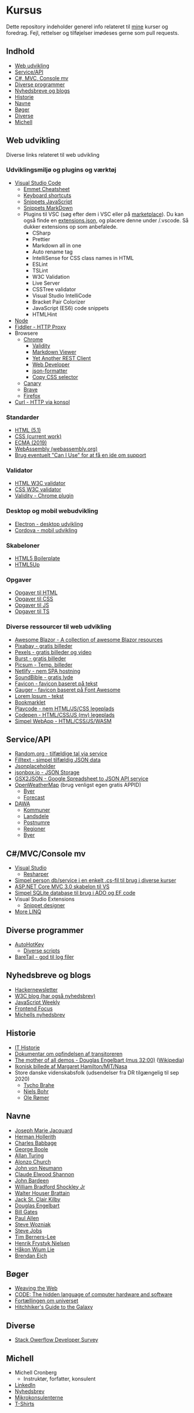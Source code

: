 # Kursus

Dette repository indeholder generel info relateret til [mine](#michell) kurser og foredrag. Fejl, rettelser og tilføjelser imødeses gerne som pull requests.

## Indhold


- [Web udvikling](#web-udvikling)
- [Service/API](#serviceapi)
- [C#, MVC, Console mv](#cmvcconsole-mv)
- [Diverse programmer](#diverse-programmer)
- [Nyhedsbreve og blogs](#nyhedsbreve-og-blogs)
- [Historie](#historie)
- [Navne](#navne)
- [Bøger](#b%C3%B8ger)
- [Diverse](#diverse)
- [Michell](#michell)
 
## Web udvikling

Diverse links relateret til web udvikling

### Udviklingsmiljø og plugins og værktøj
  - [Visual Studio Code](https://code.visualstudio.com/)
    - [Emmet Cheatsheet](https://docs.emmet.io/cheatsheet-a5.pdf)
    - [Keyboard shortcuts](https://github.com/devcronberg/kursus/blob/master/vsc/keyboard.md)
    - [Snippets JavaScript](https://github.com/devcronberg/kursus/blob/master/vsc/snippetsjs.md)
    - [Snippets MarkDown](https://github.com/devcronberg/kursus/blob/master/vsc/snippetsmd.md)
    - Plugins til VSC (søg efter dem i VSC eller på [marketplace](https://marketplace.visualstudio.com/search?target=VSCode&sortBy=Installs)). Du kan også finde en [extensions.json](https://github.com/devcronberg/kursus/blob/master/vsc/.vscode/extensions.json), og placere denne under /.vscode. Så dukker extensions op som anbefalede.
      - CSharp
      - Prettier
      - Markdown all in one
      - Auto rename tag
      - IntelliSense for CSS class names in HTML
      - ESLint
      - TSLint
      - W3C Validation
      - Live Server
      - CSSTree validator
      - Visual Studio IntelliCode
      - Bracket Pair Colorizer
      - JavaScript (ES6) code snippets
      - HTMLHint  
  - [Node](https://nodejs.org/en/)
  - [Fiddler - HTTP Proxy](https://www.telerik.com/fiddler)
- Browsere
  - [Chrome](https://www.google.com/chrome/)
    - [Validity](https://chrome.google.com/webstore/detail/validity/bbicmjjbohdfglopkidebfccilipgeif)
    - [Markdown Viewer](https://chrome.google.com/webstore/detail/markdown-viewer/ckkdlimhmcjmikdlpkmbgfkaikojcbjk)
    - [Yet Another REST Client](https://chrome.google.com/webstore/detail/markdown-viewer/ckkdlimhmcjmikdlpkmbgfkaikojcbjk)
    - [Web Developer](https://chrispederick.com/work/web-developer/)  
    - [json-formatter](https://chrome.google.com/webstore/detail/json-formatter/bcjindcccaagfpapjjmafapmmgkkhgoa?hl=en)
    - [Copy CSS selector](https://chrome.google.com/webstore/detail/copy-css-selector/kemkenbgbgodoglfkkejbdcpojnodnkg)
  - [Canary](https://www.google.com/chrome/canary/)
  - [Brave](https://brave.com/)
  - [Firefox](https://www.mozilla.org/en-US/firefox/)   
- [Curl - HTTP via konsol](https://curl.haxx.se/)  
### Standarder
- [HTML (5.1)](https://www.w3.org/TR/?tag=html#w3c_all)
- [CSS (current work)](https://www.w3.org/Style/CSS/current-work)
- [ECMA (2019)](https://www.ecma-international.org/publications/standards/Ecma-262.htm)
- [WebAssembly (webassembly.org)](https://webassembly.org/)
- [Brug eventuelt "Can I Use" for at få en ide om support](https://caniuse.com/)  

### Validator
  - [HTML W3C validator](https://validator.w3.org/)
  - [CSS W3C validator](https://jigsaw.w3.org/css-validator/)
  - [Validity - Chrome plugin](https://chrome.google.com/webstore/detail/validity/bbicmjjbohdfglopkidebfccilipgeif)
### Desktop og mobil webudvikling
  - [Electron - desktop udvikling](https://electronjs.org/)
  - [Cordova - mobil udvikling](https://cordova.apache.org/)
### Skabeloner
  - [HTML5 Boilerplate](https://html5boilerplate.com/)
  - [HTML5Up](https://html5up.net/)
### Opgaver
  - [Opgaver til HTML](https://github.com/devcronberg/undervisning-html-opgaver)
  - [Opgaver til CSS](https://github.com/devcronberg/undervisning-css-opgaver)
  - [Opgaver til JS](https://github.com/devcronberg/undervisning-js-opgaver)
  - [Opgaver til TS](https://github.com/devcronberg/undervisning-ts-opgaver)
### Diverse ressourcer til web udvikling
  - [Awesome Blazor - A collection of awesome Blazor resources](https://github.com/AdrienTorris/awesome-blazor)
  - [Pixabay - gratis billeder](https://pixabay.com/)
  - [Pexels - gratis billeder og video](https://www.pexels.com/)
  - [Burst - gratis billeder](https://burst.shopify.com/)
  - [Picsum - Temp. billeder](https://picsum.photos/)
  - [Netlify - nem SPA hostning](https://www.netlify.com/)
  - [SoundBible - gratis lyde](http://soundbible.com/)
  - [Favicon - favicon baseret på tekst](https://favicon.io/favicon-generator/)
  - [Gauger - favicon baseret på Font Awesome](https://gauger.io/fonticon/)
  - [Lorem Ipsum - tekst](https://www.lipsum.com/)
  - [Bookmarklet](http://caiorss.github.io/bookmarklets.html)
  - [Playcode - nem HTML/JS/CSS legeplads](https://playcode.io/)
  - [Codepen - HTML/CSS/JS (mv) legeplads](https://codepen.io/)
  - [Simpel WebApp - HTML/CSS/JS/WASM](https://github.com/devcronberg/sap-webapp)  

## Service/API
- [Random.org - tilfældige tal via service](https://www.random.org/integers/?num=1&min=1&max=6&col=1&base=10&format=plain&rnd=new)
- [Filltext - simpel tilfældig JSON data](http://www.filltext.com/)
- [Jsonplaceholder](https://jsonplaceholder.typicode.com/)
- [jsonbox.io - JSON Storage](jsonbox.io)
- [GSX2JSON - Google Spreadsheet to JSON API service](http://gsx2json.com/)
- [OpenWeatherMap](https://openweathermap.org/api) (brug venligst egen gratis APPID)
  - [Byer](https://api.openweathermap.org/data/2.5/weather?q=Odense,dk&APPID=331058fde3cb9a6d1f0751c9fd7dacf4&units=metric)
  - [Forecast](http://api.openweathermap.org/data/2.5/forecast/daily?q=Odense,dk&cnt=5&APPID=331058fde3cb9a6d1f0751c9fd7dacf4&units=metric)
- [DAWA](https://dawa.aws.dk/)
  - [Kommuner](https://dawa.aws.dk/kommuner/)
  - [Landsdele](https://dawa.aws.dk/landsdele/)
  - [Postnumre](https://dawa.aws.dk/Postnumre)
  - [Regioner](https://dawa.aws.dk/Regioner)
  - [Byer](https://dawa.aws.dk/stednavne2?hovedtype=Bebyggelse&undertype=by)

## C#/MVC/Console mv
- [Visual Studio](https://visualstudio.microsoft.com/vs/) 
  - [Resharper](https://www.jetbrains.com/resharper/)
- [Simpel person db/service i en enkelt .cs-fil til brug i diverse kurser](https://github.com/devcronberg/RandomPeople)
- [ASP.NET Core MVC 3.0 skabelon til VS](https://github.com/devcronberg/aspnetcore_30_vs2019_templates)
- [Simpel SQLite database til brug i ADO og EF code](https://github.com/devcronberg/undervisning-db-sqlite)
- Visual Studio Extensions
  - [Snippet designer](https://github.com/mmanela/snippetdesigner)
- [More LINQ](https://github.com/morelinq/MoreLINQ)

## Diverse programmer

- [AutoHotKey](https://www.autohotkey.com/)
  - [Diverse scripts](https://github.com/devcronberg/kursus/tree/master/autohotkey)
- [BareTail - god til log filer](https://www.baremetalsoft.com/baretail/)

## Nyhedsbreve og blogs
- [Hackernewsletter](https://hackernewsletter.com/)
- [W3C blog (har også nyhedsbrev)](https://www.w3.org/blog/)
- [JavaScript Weekly](https://javascriptweekly.com/)
- [Frontend Focus](https://frontendfoc.us)
- [Michells nyhedsbrev](https://nyhedsbrev.cronberg.dk/)


## Historie
- [IT Historie](http://ithistorie.cronberg.dk)
- [Dokumentar om opfindelsen af transitoreren](https://www.youtube.com/watch?v=U4XknGqr3Bo)
- [The mother of all demos - Douglas Engelbart (mus 32:00)](https://www.youtube.com/watch?v=yJDv-zdhzMY) ([Wikipedia](https://en.wikipedia.org/wiki/The_Mother_of_All_Demos))
- [Ikonisk billede af Margaret Hamilton/MIT/Nasa](https://www.nasa.gov/feature/margaret-hamilton-apollo-software-engineer-awarded-presidential-medal-of-freedom)
- Store danske videnskabsfolk (udsendelser fra DR tilgængelig til sep 2020)
  - [Tycho Brahe](https://www.dr.dk/tv/se/store-danske-videnskabsfolk-saeson-2/store-danske-videnskabsfolk/store-danske-videnskabsfolk-tycho-brahe)
  - [Niels Bohr](https://www.dr.dk/tv/se/store-danske-videnskabsfolk-saeson-2/store-danske-videnskabsfolk/store-danske-videnskabsfolk-niels-bohr)
  - [Ole Rømer](https://www.dr.dk/tv/se/store-danske-videnskabsfolk-saeson-2/store-danske-videnskabsfolk-saeson-2-2/store-danske-videnskabsfolk-ole-roemer)

## Navne
- [Joseph Marie Jacquard](https://en.wikipedia.org/wiki/Joseph_Marie_Jacquard)
- [Herman Hollerith](https://en.wikipedia.org/wiki/Herman_Hollerith)
- [Charles Babbage](https://en.wikipedia.org/wiki/Charles_Babbage)
- [George Boole](https://en.wikipedia.org/wiki/George_Boole)
- [Allan Turing](https://en.wikipedia.org/wiki/Alan_Turing)
- [Alonzo Church](https://en.wikipedia.org/wiki/Alonzo_Church)
- [John von Neumann](https://en.wikipedia.org/wiki/John_von_Neumann)
- [Claude Elwood Shannon](https://en.wikipedia.org/wiki/Claude_Shannon)
- [John Bardeen](https://en.wikipedia.org/wiki/John_Bardeen)
- [William Bradford Shockley Jr](https://en.wikipedia.org/wiki/William_Shockley)
- [Walter Houser Brattain](https://en.wikipedia.org/wiki/Walter_Houser_Brattain)
- [Jack St. Clair Kilby](https://en.wikipedia.org/wiki/Jack_Kilby)
- [Douglas Engelbart](https://en.wikipedia.org/wiki/Douglas_Engelbart) 
- [Bill Gates](https://en.wikipedia.org/wiki/Bill_Gates)
- [Paul Allen](https://en.wikipedia.org/wiki/Paul_Allen)
- [Steve Wozniak](https://en.wikipedia.org/wiki/Steve_Wozniak)
- [Steve Jobs](https://en.wikipedia.org/wiki/Steve_Jobs)
- [Tim Berners-Lee](https://en.wikipedia.org/wiki/Tim_Berners-Lee)
- [Henrik Frystyk Nielsen](https://en.wikipedia.org/wiki/Henrik_Frystyk_Nielsen)
- [Håkon Wium Lie](https://en.wikipedia.org/wiki/H%C3%A5kon_Wium_Lie)
- [Brendan Eich](https://en.wikipedia.org/wiki/Brendan_Eich)

## Bøger
- [Weaving the Web](https://www.amazon.com/Weaving-Web-Original-Ultimate-Destiny/dp/006251587X)
- [CODE: The hidden language of computer hardware and software](https://www.amazon.com/Code-Language-Computer-Hardware-Software/dp/0735611319)
- [Fortællingen om universet](https://www.arnoldbusck.dk/boeger/astronomi/fortaellingen-om-universet)
- [Hitchhiker's Guide to the Galaxy](https://www.amazon.com/Hitchhikers-Guide-Galaxy-Douglas-Adams/dp/0575115343)

## Diverse
- [Stack Owerflow Developer Survey](https://insights.stackoverflow.com/survey/2019)

## Michell

- Michell Cronberg
  - Instruktør, forfatter, konsulent
- [LinkedIn](https://goo.gl/iVjaqF)
- [Nyhedsbrev](https://nyhedsbrev.cronberg.dk/)
- [Mikrokonsulenterne](http://www.mikrokonsulenterne.dk)
- [T-Shirts](http://tshirt.cronberg.dk)

